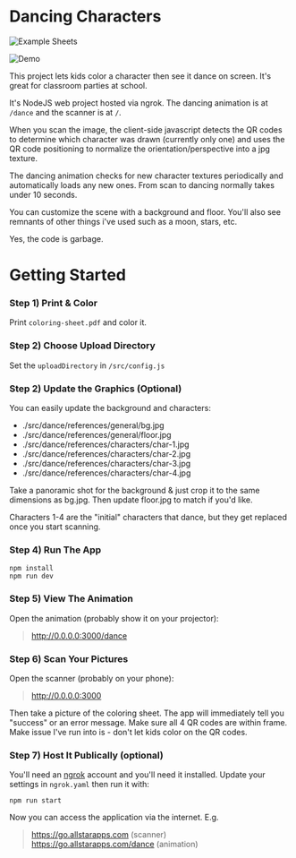 
# Dancing Characters

![Example Sheets](https://i.imgur.com/4DJUat3.jpeg)

![Demo](https://i.imgur.com/OIZQlNB.gif)

This project lets kids color a character then see it dance on screen. It's great for classroom parties at school.

It's NodeJS web project hosted via ngrok. The dancing animation is at `/dance` and the scanner is at `/`.

When you scan the image, the client-side javascript detects the QR codes to determine which character was drawn (currently only one) and uses the QR code positioning to normalize the orientation/perspective into a jpg texture.

The dancing animation checks for new character textures periodically and automatically loads any new ones. From scan to dancing normally takes under 10 seconds.

You can customize the scene with a background and floor. You'll also see
remnants of other things i've used such as a moon, stars, etc.

Yes, the code is garbage.


# Getting Started

### Step 1) Print & Color

Print `coloring-sheet.pdf` and color it.

### Step 2) Choose Upload Directory

Set the `uploadDirectory` in `/src/config.js`

### Step 2) Update the Graphics (Optional)

You can easily update the background and characters:

 - ./src/dance/references/general/bg.jpg
 - ./src/dance/references/general/floor.jpg
 - ./src/dance/references/characters/char-1.jpg
 - ./src/dance/references/characters/char-2.jpg
 - ./src/dance/references/characters/char-3.jpg
 - ./src/dance/references/characters/char-4.jpg

Take a panoramic shot for the background & just crop it to the same dimensions as bg.jpg. Then update floor.jpg to match if you'd like.

Characters 1-4 are the "initial" characters that dance, but they get
replaced once you start scanning.

### Step 4) Run The App

```
npm install
npm run dev
```

### Step 5) View The Animation

Open the animation (probably show it on your projector):

> http://0.0.0.0:3000/dance

### Step 6) Scan Your Pictures

Open the scanner (probably on your phone):

> http://0.0.0.0:3000

Then take a picture of the coloring sheet. The app will immediately tell you "success" or an error message. Make sure all 4 QR codes are within frame. Make issue I've run into is - don't let kids color on the QR codes.

### Step 7) Host It Publically (optional)

You'll need an [ngrok](https://ngrok.com/) account and you'll need it installed. Update your settings in `ngrok.yaml` then run it with:

```
npm run start
```

Now you can access the application via the internet. E.g.

> https://go.allstarapps.com (scanner)
> https://go.allstarapps.com/dance (animation)

